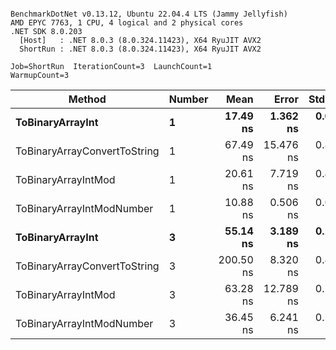 ```

BenchmarkDotNet v0.13.12, Ubuntu 22.04.4 LTS (Jammy Jellyfish)
AMD EPYC 7763, 1 CPU, 4 logical and 2 physical cores
.NET SDK 8.0.203
  [Host]   : .NET 8.0.3 (8.0.324.11423), X64 RyuJIT AVX2
  ShortRun : .NET 8.0.3 (8.0.324.11423), X64 RyuJIT AVX2

Job=ShortRun  IterationCount=3  LaunchCount=1  
WarmupCount=3  

```
| Method                       | Number | Mean      | Error     | StdDev   | Min       | Max       | Gen0   | Allocated |
|----------------------------- |------- |----------:|----------:|---------:|----------:|----------:|-------:|----------:|
| **ToBinaryArrayInt**             | **1**      |  **17.49 ns** |  **1.362 ns** | **0.075 ns** |  **17.44 ns** |  **17.58 ns** | **0.0004** |      **32 B** |
| ToBinaryArrayConvertToString | 1      |  67.49 ns | 15.476 ns | 0.848 ns |  66.87 ns |  68.45 ns | 0.0011 |      96 B |
| ToBinaryArrayIntMod          | 1      |  20.61 ns |  7.719 ns | 0.423 ns |  20.33 ns |  21.10 ns | 0.0004 |      32 B |
| ToBinaryArrayIntModNumber    | 1      |  10.88 ns |  0.506 ns | 0.028 ns |  10.85 ns |  10.91 ns | 0.0004 |      32 B |
| **ToBinaryArrayInt**             | **3**      |  **55.14 ns** |  **3.189 ns** | **0.175 ns** |  **55.03 ns** |  **55.34 ns** | **0.0011** |      **96 B** |
| ToBinaryArrayConvertToString | 3      | 200.50 ns |  8.320 ns | 0.456 ns | 199.97 ns | 200.79 ns | 0.0033 |     296 B |
| ToBinaryArrayIntMod          | 3      |  63.28 ns | 12.789 ns | 0.701 ns |  62.57 ns |  63.97 ns | 0.0011 |      96 B |
| ToBinaryArrayIntModNumber    | 3      |  36.45 ns |  6.241 ns | 0.342 ns |  36.22 ns |  36.84 ns | 0.0011 |      96 B |
